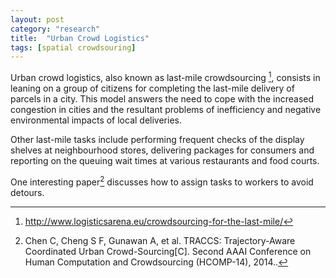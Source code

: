 ```yaml
---
layout: post
category: "research"
title:  "Urban Crowd Logistics"
tags: [spatial crowdsouring]
---
```


Urban crowd logistics, also known as last-mile crowdsourcing [^lastmile], consists in leaning on a group of citizens for completing the last-mile delivery of parcels in a city. This model answers the need to cope with the increased congestion in cities and the resultant problems of inefficiency and negative environmental impacts of local deliveries.

Other last-mile tasks include performing frequent checks of the display shelves at neighbourhood stores, delivering packages for consumers and reporting on the queuing wait times at various restaurants and food courts.

One interesting paper[^TRACCS] discusses how to assign tasks to workers to avoid detours.

[^lastmile]: http://www.logisticsarena.eu/crowdsourcing-for-the-last-mile/

[^TRACCS]: Chen C, Cheng S F, Gunawan A, et al. TRACCS: Trajectory-Aware Coordinated Urban Crowd-Sourcing[C]. Second AAAI Conference on Human Computation and Crowdsourcing (HCOMP-14), 2014..